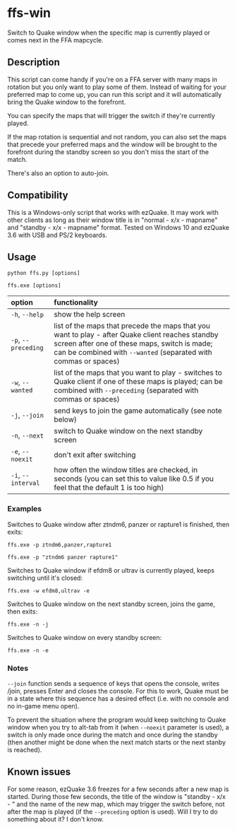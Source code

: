 # ffs-win
Switch to Quake window when the specific map is currently played or comes next in the FFA mapcycle.

## Description

This script can come handy if you're on a FFA server with many maps in rotation but you only want to play some of them. Instead of waiting for your preferred map to come up, you can run this script and it will automatically bring the Quake window to the forefront.

You can specify the maps that will trigger the switch if they're currently played.

If the map rotation is sequential and not random, you can also set the maps that precede your preferred maps and the window will be brought to the forefront during the standby screen so you don't miss the start of the match.

There's also an option to auto-join.

## Compatibility

This is a Windows-only script that works with ezQuake. It may work with other clients as long as their window title is in "normal - x/x - mapname" and "standby - x/x - mapname" format. Tested on Windows 10 and ezQuake 3.6 with USB and PS/2 keyboards.

## Usage

`python ffs.py [options]`

`ffs.exe [options]`

| option        | functionality |
| :--- | :--- |
| `-h`, `--help`      | show the help screen |
| `-p`,&nbsp;`--preceding`      | list of the maps that precede the maps that you want to play - after Quake client reaches standby screen after one of these maps, switch is made; can be combined with `--wanted` (separated with commas or spaces)      |
| `-w`, `--wanted`      | list of the maps that you want to play - switches to Quake client if one of these maps is played; can be combined with `--preceding` (separated with commas or spaces)      |
| `-j`, `--join`      | send keys to join the game automatically (see note below)      |
| `-n`, `--next`      | switch to Quake window on the next standby screen      |
| `-e`, `--noexit`      | don't exit after switching      |
| `-i`, `--interval`      | how often the window titles are checked, in seconds (you can set this to value like 0.5 if you feel that the default 1 is too high)      |

### Examples

Switches to Quake window after ztndm6, panzer or rapture1 is finished, then exits:

`ffs.exe -p ztndm6,panzer,rapture1`

`ffs.exe -p "ztndm6 panzer rapture1"`

Switches to Quake window if efdm8 or ultrav is currently played, keeps switching
until it's closed:

`ffs.exe -w efdm8,ultrav -e`

Switches to Quake window on the next standby screen, joins the game, then exits:

`ffs.exe -n -j`

Switches to Quake window on every standby screen:

`ffs.exe -n -e`

### Notes
 
`--join` function sends a sequence of keys that opens the console, writes /join,
presses Enter and closes the console. For this to work, Quake must be in a state where
this sequence has a desired effect (i.e. with no console and no in-game menu open).

To prevent the situation where the program would keep switching to Quake window when you
try to alt-tab from it (when `--noexit` parameter is used), a switch is only made once
during the match and once during the standby (then another might be done when the next
match starts or the next stanby is reached).

## Known issues

For some reason, ezQuake 3.6 freezes for a few seconds after a new map is started. During those few seconds, the title of the window is "standby - x/x - " and the name of the new map, which may trigger the switch before, not after the map is played (if the `--preceding` option is used). Will I try to do something about it? I don't know.
